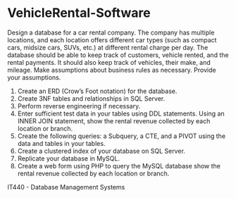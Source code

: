 # VehicleRental-Software

Design a database for a car rental company. The company has multiple locations, and each location offers different car types (such as compact cars, midsize cars, SUVs, etc.) at different rental charge per day. The database should be able to keep track of customers, vehicle rented, and the rental payments. It should also keep track of vehicles, their make, and mileage.  Make assumptions about business rules as necessary. Provide your assumptions.
1. Create an ERD (Crow’s Foot notation) for the database.
2. Create 3NF tables and relationships in SQL Server.
3. Perform reverse engineering if necessary.
4. Enter sufficient test data in your tables using DDL statements. Using an INNER JOIN statement, show the rental revenue collected by each location or branch.
6. Create the following queries: a Subquery, a CTE, and a PIVOT using the data and tables in your tables.
7. Create a clustered index of your database on SQL Server.
8. Replicate your database in MySQL.
9. Create a web form using PHP to query the MySQL database show the rental revenue collected by each location or branch.

IT440 - Database Management Systems
